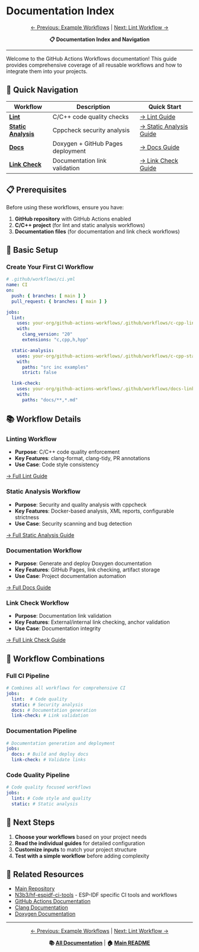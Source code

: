 # Documentation Index

<div align="center">

[← Previous: Example Workflows](example-workflows.md) | [Next: Lint Workflow →](lint-workflow.md)

**📋 Documentation Index and Navigation**

</div>

---

Welcome to the GitHub Actions Workflows documentation! This guide provides comprehensive coverage of all reusable workflows and how to integrate them into your projects.

## 🚀 Quick Navigation

| Workflow | Description | Quick Start |
|----------|-------------|-------------|
| **[Lint](lint-workflow.md)** | C/C++ code quality checks | [→ Lint Guide](lint-workflow.md) |
| **[Static Analysis](static-analysis-workflow.md)** | Cppcheck security analysis | [→ Static Analysis Guide](static-analysis-workflow.md) |
| **[Docs](docs-workflow.md)** | Doxygen + GitHub Pages deployment | [→ Docs Guide](docs-workflow.md) |
| **[Link Check](link-check-workflow.md)** | Documentation link validation | [→ Link Check Guide](link-check-workflow.md) |

## 📋 Prerequisites

Before using these workflows, ensure you have:

1. **GitHub repository** with GitHub Actions enabled
2. **C/C++ project** (for lint and static analysis workflows)
3. **Documentation files** (for documentation and link check workflows)

## 🔧 Basic Setup

### Create Your First CI Workflow

```yaml
# .github/workflows/ci.yml
name: CI
on:
  push: { branches: [ main ] }
  pull_request: { branches: [ main ] }

jobs:
  lint:
    uses: your-org/github-actions-workflows/.github/workflows/c-cpp-lint.yml@main
    with:
      clang_version: "20"
      extensions: "c,cpp,h,hpp"

  static-analysis:
    uses: your-org/github-actions-workflows/.github/workflows/c-cpp-static-analysis.yml@main
    with:
      paths: "src inc examples"
      strict: false

  link-check:
    uses: your-org/github-actions-workflows/.github/workflows/docs-link-check.yml@main
    with:
      paths: "docs/**,*.md"
```

## 📚 Workflow Details

### Linting Workflow
- **Purpose**: C/C++ code quality enforcement
- **Key Features**: clang-format, clang-tidy, PR annotations
- **Use Case**: Code style consistency

[→ Full Lint Guide](lint-workflow.md)

### Static Analysis Workflow
- **Purpose**: Security and quality analysis with cppcheck
- **Key Features**: Docker-based analysis, XML reports, configurable strictness
- **Use Case**: Security scanning and bug detection

[→ Full Static Analysis Guide](static-analysis-workflow.md)

### Documentation Workflow
- **Purpose**: Generate and deploy Doxygen documentation
- **Key Features**: GitHub Pages, link checking, artifact storage
- **Use Case**: Project documentation automation

[→ Full Docs Guide](docs-workflow.md)

### Link Check Workflow
- **Purpose**: Documentation link validation
- **Key Features**: External/internal link checking, anchor validation
- **Use Case**: Documentation integrity

[→ Full Link Check Guide](link-check-workflow.md)

## 🔄 Workflow Combinations

### Full CI Pipeline
```yaml
# Combines all workflows for comprehensive CI
jobs:
  lint:  # Code quality
  static: # Security analysis
  docs: # Documentation generation
  link-check: # Link validation
```

### Documentation Pipeline
```yaml
# Documentation generation and deployment
jobs:
  docs: # Build and deploy docs
  link-check: # Validate links
```

### Code Quality Pipeline
```yaml
# Code quality focused workflows
jobs:
  lint: # Code style and quality
  static: # Static analysis
```

## 📖 Next Steps

1. **Choose your workflows** based on your project needs
2. **Read the individual guides** for detailed configuration
3. **Customize inputs** to match your project structure
4. **Test with a simple workflow** before adding complexity

## 🔗 Related Resources

- [Main Repository](https://github.com/your-org/github-actions-workflows)
- [N3b3/hf-espidf-ci-tools](https://github.com/N3b3/hf-espidf-ci-tools) - ESP-IDF specific CI tools and workflows
- [GitHub Actions Documentation](https://docs.github.com/en/actions)
- [Clang Documentation](https://clang.llvm.org/)
- [Doxygen Documentation](https://www.doxygen.nl/)

---

<div align="center">

[← Previous: Example Workflows](example-workflows.md) | [Next: Lint Workflow →](lint-workflow.md)

**📚 [All Documentation](index.md)** | **🏠 [Main README](../README.md)**

</div>
